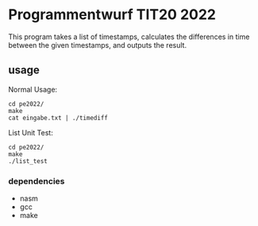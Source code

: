 # Programmentwurf TIT20 2022
This program takes a list of timestamps, calculates the differences in time between the given timestamps, and outputs the result.

## usage
Normal Usage:
```
cd pe2022/
make
cat eingabe.txt | ./timediff
```

List Unit Test:
```
cd pe2022/
make
./list_test
```

### dependencies
 - nasm
 - gcc
 - make
